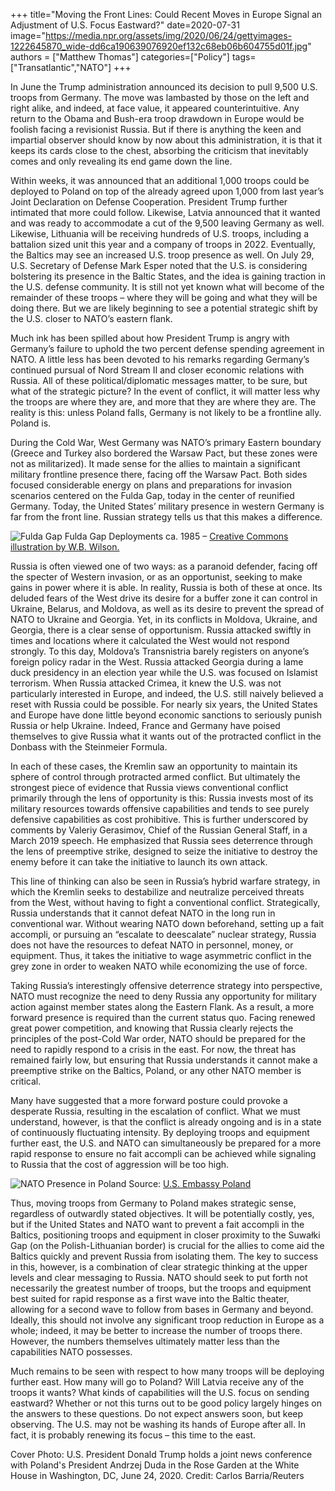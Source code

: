 +++
title="Moving the Front Lines: Could Recent Moves in Europe Signal an Adjustment of U.S. Focus Eastward?"
date=2020-07-31
image="https://media.npr.org/assets/img/2020/06/24/gettyimages-1222645870_wide-dd6ca190639076920ef132c68eb06b604755d01f.jpg"
authors = ["Matthew Thomas"]
categories=["Policy"]
tags=["Transatlantic","NATO"]
+++

In June the Trump administration announced its decision to pull 9,500 U.S. troops from Germany. The move was lambasted by those on the left and right alike, and indeed, at face value, it appeared counterintuitive. Any return to the Obama and Bush-era troop drawdown in Europe would be foolish facing a revisionist Russia. But if there is anything the keen and impartial observer should know by now about this administration, it is that it keeps its cards close to the chest, absorbing the criticism that inevitably comes and only revealing its end game down the line.

Within weeks, it was announced that an additional 1,000 troops could be deployed to Poland on top of the already agreed upon 1,000 from last year’s Joint Declaration on Defense Cooperation. President Trump further intimated that more could follow. Likewise, Latvia announced that it wanted and was ready to accommodate a cut of the 9,500 leaving Germany as well. Likewise, Lithuania will be receiving hundreds of U.S. troops, including a battalion sized unit this year and a company of troops in 2022. Eventually, the Baltics may see an increased U.S. troop presence as well. On July 29, U.S. Secretary of Defense Mark Esper noted that the U.S. is considering bolstering its presence in the Baltic States, and the idea is gaining traction in the U.S. defense community. It is still not yet known what will become of the remainder of these troops – where they will be going and what they will be doing there. But we are likely beginning to see a potential strategic shift by the U.S. closer to NATO’s eastern flank. 

Much ink has been spilled about how President Trump is angry with Germany’s failure to uphold the two percent defense spending agreement in NATO. A little less has been devoted to his remarks regarding Germany’s continued pursual of Nord Stream II and closer economic relations with Russia. All of these political/diplomatic messages matter, to be sure, but what of the strategic picture? In the event of conflict, it will matter less why the troops are where they are, and more that they are where they are. The reality is this: unless Poland falls, Germany is not likely to be a frontline ally. Poland is. 

During the Cold War, West Germany was NATO’s primary Eastern boundary (Greece and Turkey also bordered the Warsaw Pact, but these zones were not as militarized). It made sense for the allies to maintain a significant military frontline presence there, facing off the Warsaw Pact. Both sides focused considerable energy on plans and preparations for invasion scenarios centered on the Fulda Gap, today in the center of reunified Germany. Today, the United States’ military presence in western Germany is far from the front line. Russian strategy tells us that this makes a difference. 

![Fulda Gap](https://upload.wikimedia.org/wikipedia/commons/2/22/%D0%94%D0%B8%D1%81%D0%BB%D0%BE%D0%BA%D0%B0%D1%86%D0%B8%D1%8F_%D1%81%D0%BE%D0%B5%D0%B4%D0%B8%D0%BD%D0%B5%D0%BD%D0%B8%D0%B9_8-%D0%B9_%D0%B3%D0%B2._%D0%90_%D0%92%D0%A1_%D0%A1%D0%A1%D0%A1%D0%A0_%D0%B8_V_%D0%BA%D0%BE%D1%80%D0%BF%D1%83%D1%81%D0%B0_%D0%B0%D1%80%D0%BC%D0%B8%D0%B8_%D0%A1%D0%A8%D0%90.png)
Fulda Gap Deployments ca. 1985 – [Creative Commons illustration by W.B. Wilson.](https://en.wikipedia.org/wiki/File:Cold_War_Germany.png)

Russia is often viewed one of two ways: as a paranoid defender, facing off the specter of Western invasion, or as an opportunist, seeking to make gains in power where it is able. In reality, Russia is both of these at once. Its deluded fears of the West drive its desire for a buffer zone it can control in Ukraine, Belarus, and Moldova, as well as its desire to prevent the spread of NATO to Ukraine and Georgia. Yet, in its conflicts in Moldova, Ukraine, and Georgia, there is a clear sense of opportunism. Russia attacked swiftly in times and locations where it calculated the West would not respond strongly. To this day, Moldova’s Transnistria barely registers on anyone’s foreign policy radar in the West. Russia attacked Georgia during a lame duck presidency in an election year while the U.S. was focused on Islamist terrorism. When Russia attacked Crimea, it knew the U.S. was not particularly interested in Europe, and indeed, the U.S. still naively believed a reset with Russia could be possible. For nearly six years, the United States and Europe have done little beyond economic sanctions to seriously punish Russia or help Ukraine. Indeed, France and Germany have poised themselves to give Russia what it wants out of the protracted conflict in the Donbass with the Steinmeier Formula. 

In each of these cases, the Kremlin saw an opportunity to maintain its sphere of control through protracted armed conflict. But ultimately the strongest piece of evidence that Russia views conventional conflict primarily through the lens of opportunity is this: Russia invests most of its military resources towards offensive capabilities and tends to see purely defensive capabilities as cost prohibitive. This is further underscored by comments by Valeriy Gerasimov, Chief of the Russian General Staff, in a March 2019 speech. He emphasized that Russia sees deterrence through the lens of preemptive strike, designed to seize the initiative to destroy the enemy before it can take the initiative to launch its own attack.

This line of thinking can also be seen in Russia’s hybrid warfare strategy, in which the Kremlin seeks to destabilize and neutralize perceived threats from the West, without having to fight a conventional conflict. Strategically, Russia understands that it cannot defeat NATO in the long run in conventional war. Without wearing NATO down beforehand, setting up a fait accompli, or pursuing an “escalate to deescalate” nuclear strategy, Russia does not have the resources to defeat NATO in personnel, money, or equipment. Thus, it takes the initiative to wage asymmetric conflict in the grey zone in order to weaken NATO while economizing the use of force.

Taking Russia’s interestingly offensive deterrence strategy into perspective, NATO must recognize the need to deny Russia any opportunity for military action against member states along the Eastern Flank. As a result, a more forward presence is required than the current status quo. Facing renewed great power competition, and knowing that Russia clearly rejects the principles of the post-Cold War order, NATO should be prepared for the need to rapidly respond to a crisis in the east. For now, the threat has remained fairly low, but ensuring that Russia understands it cannot make a preemptive strike on the Baltics, Poland, or any other NATO member is critical. 

Many have suggested that a more forward posture could provoke a desperate Russia, resulting in the escalation of conflict. What we must understand, however, is that the conflict is already ongoing and is in a state of continuously fluctuating intensity. By deploying troops and equipment further east, the U.S. and NATO can simultaneously be prepared for a more rapid response to ensure no fait accompli can be achieved while signaling to Russia that the cost of aggression will be too high.

![NATO Presence in Poland](https://d2v9ipibika81v.cloudfront.net/uploads/sites/23/presence_eng_small.jpg)
Source: [U.S. Embassy Poland](https://pl.usembassy.gov/nato_us/)

Thus, moving troops from Germany to Poland makes strategic sense, regardless of outwardly stated objectives. It will be potentially costly, yes, but if the United States and NATO want to prevent a fait accompli in the Baltics, positioning troops and equipment in closer proximity to the Suwałki Gap (on the Polish-Lithuanian border) is crucial for the allies to come aid the Baltics quickly and prevent Russia from isolating them. The key to success in this, however, is a combination of clear strategic thinking at the upper levels and clear messaging to Russia. NATO should seek to put forth not necessarily the greatest number of troops, but the troops and equipment best suited for rapid response as a first wave into the Baltic theater, allowing for a second wave to follow from bases in Germany and beyond. Ideally, this should not involve any significant troop reduction in Europe as a whole; indeed, it may be better to increase the number of troops there. However, the numbers themselves ultimately matter less than the capabilities NATO possesses.

Much remains to be seen with respect to how many troops will be deploying further east. How many will go to Poland? Will Latvia receive any of the troops it wants? What kinds of capabilities will the U.S. focus on sending eastward? Whether or not this turns out to be good policy largely hinges on the answers to these questions. Do not expect answers soon, but keep observing. The U.S. may not be washing its hands of Europe after all. In fact, it is probably renewing its focus – this time to the east. 

Cover Photo: U.S. President Donald Trump holds a joint news conference with Poland's President Andrzej Duda in the Rose Garden at the White House in Washington, DC, June 24, 2020. Credit: Carlos Barria/Reuters

